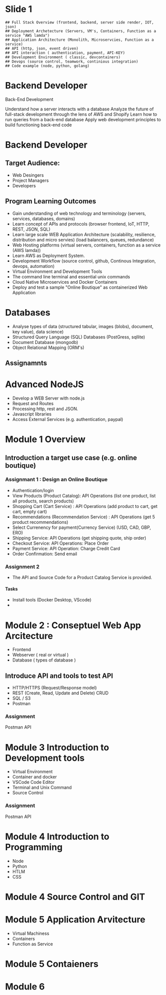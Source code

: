 # Slide 1
```
## Full Stack Overview (frontend, backend, server side render, IOT, json)
## Deployment Archetecture (Servers, VM's, Containers, Function as a service "AWS lamda")
## Application Architecture (Monolith, Microservcies, Function as a service) 
## API (http, json, event driven)
## API interaction ( authentication, payment, API-KEY)
## Development Environment ( classic, devcontainers)
## Devops (source control, teamwork, continious integration)
## Code example (node, python, golang)
```

# Backend Developer
Back-End Development

Understand how a server interacts with a database
Analyze the future of full-stack development through the lens of AWS and Shopify
Learn how to run queries from a back-end database
Apply web development principles to build functioning back-end code

# Backend Developer
## Target Audience:
- Web Desingers
- Project Managers
- Developers

## Program Learning Outcomes
- Gain understanding of web technology and terminology (servers, services, databases, domains)  
- Learn concept of APIs and protocols (browser frontend, IoT, HTTP, REST, JSON, SQL)
- Learn large scale WEB Application Architecture (scalability, resilience, distribution and micro servies)    (load balancers, queues, redundance)
- Web Hosting platforms (virtual servers, containers, function as a service (AWS lamda))
- Learn AWS as Deployment System.  
- Development Workflow (source control, github, Continous Integration, devops, automation)
- Virtual Environment and Development Tools
- The command line terminal and essential unix commands
- Cloud Native Microservices and Docker Containers
- Deploy and test a sample "Online Boutique" as containerized Web Application 

# Databases
- Analyse types of data (structured tabular, images (blobs), document, key value), data science)
- Structured Query Language (SQL) Databases (PostGress, sqllite) 
- Document Database (mongodb)
- Object Relational Mapping (ORM's)
## Assignamnts
  
# Advanced NodeJS
- Develop a WEB Server with node.js 
- Request and Routes 
- Processing http, rest and JSON.
- Javascript libraries 
- Access External Services (e.g. authentication, paypal)


# Module 1 Overview
## Introduction a target use case (e.g. online boutique)
### Assignmant 1 : Design an Online Boutique
- Authentication/login
- View Products (Product Catalog): API Operations (list one product, list all products, search products)
- Shopping Cart (Cart Service) : API Operations  (add product to cart, get cart, empty cart)
- Recommendations (Recommendation Service) : API Operations (get 5 product recommendations) 
- Select Currenency for payment(Currency Service) (USD, CAD, GBP, ERO)
- Shipping Service: API Operations (get shipping quote, ship order)
- Checkout Service: API Operations: Place Order 
- Payment Service: API Operation: Charge Credit Card
- Order Confirmation: Send email

### Assignment 2
- The API and Source Code for a Product Catalog Service is provided.
#### Tasks  
- Install tools (Docker Desktop, VScode) 
- 

# Module 2 : Conseptuel Web App Arcitecture
- Frontend
- Webserver ( real or virtual )
- Database ( types of database )

## Introduce API and tools to test API
- HTTP/HTTPS (Request/Response model)
- REST (Create, Read, Update and Delete) CRUD
- SQL / S3
- Postman

### Assignment
Postman API

# Module 3 Introduction to Development tools
- Virtual Environment
- Container and docker
- VSCode Code Editor
- Terminal and Unix Command
- Source Control

### Assignment
Postman API


# Module 4 Introduction to Programming
- Node
- Python
- HTLM
- CSS

# Module 4 Source Control and GIT

# Module 5 Application Arvitecture
- Virtual Machiness
- Containers
- Function as Service

# Module 5 Contaieners

# Module 6
